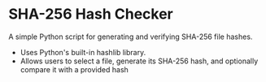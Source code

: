 # SHA-256 Hash Checker

A simple Python script for generating and verifying SHA-256 file hashes.
- Uses Python's built-in hashlib library.
- Allows users to select a file, generate its SHA-256 hash, and optionally compare it with a provided hash
